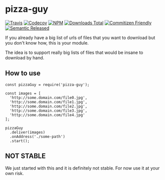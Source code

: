# pizza-guy
[![Travis](https://img.shields.io/travis/andresdavid90/pizza-guy.svg?style=flat-square)](https://travis-ci.org/andresdavid90/pizza-guy)
[![Codecov](https://img.shields.io/codecov/c/github/andresdavid90/pizza-guy.svg?style=flat-square)](https://codecov.io/github/andresdavid90/pizza-guy)
[![NPM](https://img.shields.io/npm/v/pizza-guy.svg?style=flat-square)](https://www.npmjs.com/package/pizza-guy)
[![Downloads Total](https://img.shields.io/npm/dt/pizza-guy.svg?style=flat-square)](https://www.npmjs.com/package/pizza-guy)
[![Commitizen Friendly](https://img.shields.io/badge/commitizen-friendly-brightgreen.svg)](http://commitizen.github.io/cz-cli/)
[![Semantic Released](https://img.shields.io/badge/%20%20%F0%9F%93%A6%F0%9F%9A%80-semantic--release-e10079.svg)](https://github.com/semantic-release/semantic-release)


If you already have a big list of urls of files that you want to download but you don't know how, this is your module.

The idea is to support really big lists of files that would be insane to download by hand.

## How to use

```
const pizzaGuy = require('pizza-guy');

const images = [
  'http://some.domain.com/file0.jpg',
  'http://some.domain.com/file1.jpg',
  'http://some.domain.com/file2.jpg',
  'http://some.domain.com/file3.jpg',
  'http://some.domain.com/file4.jpg'
];

pizzaGuy
  .deliver(images)
  .onAddress('./some-path')
  .start();
```

## NOT STABLE

We just started with this and it is definitely not stable. For now use it at your own risk.
